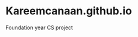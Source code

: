# Kareemcanaan.github.io
Foundation year CS project
<base href="https://github.com/Kareemcanaan/Kareemcanaan.github.io/blob/main/Project/templates/main.html">



